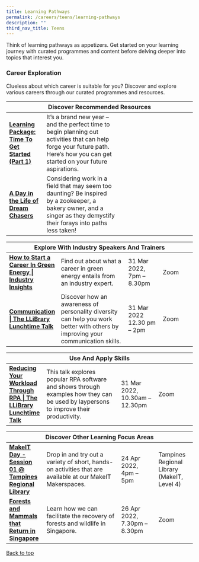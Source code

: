 ```yaml
---
title: Learning Pathways
permalink: /careers/teens/learning-pathways
description: ""
third_nav_title: Teens
---
```

Think of learning pathways as appetizers. Get started on your learning journey with curated programmes and content before delving deeper into topics that interest you.

<h3><b>Career Exploration</b></h3>
Clueless about which career is suitable for you? Discover and explore various careers through our curated programmes and resources.

<div class="horizontal-scroll margin--bottom--lg">
  <table class="generic-table">
    <thead>
      <tr>
        <th class="is-uppercase has-weight-normal" colspan="4">Discover Recommended Resources</th>
      </tr>
    </thead>
    <tbody>
      <tr>
        <td style="width: 20%;"><a target="_blank" href="/careers/teens/content"><b>Learning Package: Time To Get Started (Part 1)</b></a></td>
        <td style="width: 40%;">It’s a brand new year – and the perfect time to begin planning out activities that can help forge your future path. Here’s how you can get started on your future aspirations.</td>
        <td style="width: 20%;"></td>
        <td style="width: 20%;"></td>
      </tr>
      <tr>
        <td><a target="_blank" href="/careers/teens/content"><b>A Day in the Life of Dream Chasers</b></a></td>
        <td>Considering work in a field that may seem too daunting? Be inspired by a zookeeper, a bakery owner, and a singer as they demystify their forays into paths less taken!</td>
        <td></td>
        <td></td>
      </tr>
    </tbody>
  </table>
</div>

<div class="horizontal-scroll margin--bottom--lg">
  <table class="generic-table">
    <thead>
      <tr>
        <th class="is-uppercase has-weight-normal" colspan="4">Explore With Industry Speakers And Trainers</th>
      </tr>
    </thead>
    <tbody>
      <tr>
        <td style="width: 20%;"><a target="_blank" href="https://www.eventbrite.sg/e/how-to-start-a-career-in-green-energy-industry-insights-registration-277268947887?aff=ebdsoporgprofile"><b>How to Start a Career In Green Energy | Industry Insights</b></a></td>
        <td style="width: 40%;">Find out about what a career in green energy entails from an industry expert. </td>
        <td style="width: 20%;">31 Mar 2022,<br>7pm –  8.30pm</td>
        <td style="width: 20%;">Zoom</td>
      </tr>
      <tr>
        <td style="width: 20%;"><a target="_blank" href="https://www.eventbrite.sg/e/personality-awareness-communication-the-llibrary-lunchtime-talk-registration-293578550347?aff=ebdsoporgprofile"><b>Communication | The LLiBrary Lunchtime Talk</b></td>
        <td> Discover how an awareness of personality diversity can help you work better with others by improving your communication skills.</td>
        <td>31 Mar 2022<br>12.30 pm – 2pm</td>
        <td>Zoom</td>
      </tr>
    </tbody>
  </table>
</div>

<div class="horizontal-scroll margin--bottom--lg">
  <table class="generic-table">
    <thead>
      <tr>
        <th class="is-uppercase has-weight-normal" colspan="4">Use And Apply Skills</th>
      </tr>
    </thead>
    <tbody>
      <tr>
        <td style="width: 20%;"><a target="_blank" href="https://www.eventbrite.sg/e/reducing-your-workload-through-rpa-the-llibrary-lunchtime-talk-registration-264000341127?aff=odcleoeventsincollection"><b>Reducing Your Workload Through RPA | The LLiBrary Lunchtime Talk</b></a></td>
        <td style="width: 40%;">This talk explores popular RPA software and shows through examples how they can be used by laypersons to improve their productivity.</td>
        <td style="width: 20%;">31 Mar 2022,<br>10.30am – 12.30pm</td>
        <td style="width: 20%;">Zoom</td>
      </tr>
    </tbody>
  </table>
</div>
<div class="horizontal-scroll margin--bottom--lg">
  <table class="generic-table">
    <thead>
      <tr>
        <th class="is-uppercase has-weight-normal" colspan="4">Discover Other Learning Focus Areas</th>
      </tr>
    </thead>
    <tbody>
<tr>
<td style="width: 20%;"><a  target="_blank" href="https://www.eventbrite.sg/e/makeit-day-session-01-tampines-regional-library-registration-272528418837?aff=ebdsoporgprofile">
	<b> MakeIT Day - Session 01 @ Tampines Regional Library </b></a></td>
        <td style="width: 40%;"> 
Drop in and try out a variety of short, hands-on activities that are available at our MakeIT Makerspaces.</td>
        <td style="width: 20%;"> 24 Apr 2022,<br>4pm – 5pm</td>
        <td style="width: 20%;"> Tampines Regional Library (MakeIT, Level 4)</td>
      </tr>
      <tr>
        <td><a target="_blank" href="https://www.eventbrite.sg/e/forests-and-mammals-that-return-in-singapore-tickets-289017006647?aff=ebdsoporgprofile"><b> Forests and Mammals that Return in Singapore </b></a></td>
        <td> Learn how we can facilitate the recovery of forests and wildlife in Singapore.
</td>
        <td> 26 Apr 2022,<br>7.30pm – 8.30pm</td>
        <td> Zoom</td>
      </tr>
    </tbody>
  </table>
</div>

<p class="has-text-right margin--top--xl"><a href="#main-content">Back to top</a></p>